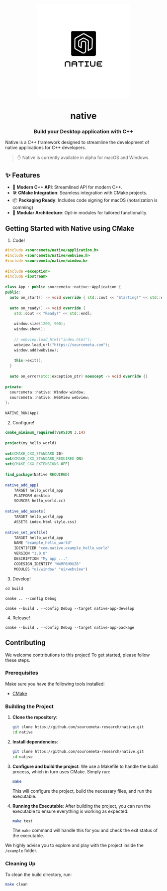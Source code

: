 <p align="center"><img width="300px" src="./logo.png" alt="native framework logo"/></p>
<h1 align="center">native</h1>
<h3 align="center">Build your Desktop application with C++</h3>

Native is a C++ framework designed to streamline the development of native applications for C++ developers.

> ✋ Native is currently available in alpha for macOS and Windows.

## ✨ Features

-  🚀 **Modern C++ API**: Streamlined API for modern C++.
-  🛠 **CMake Integration**: Seamless integration with CMake projects.
-  📦 **Packaging Ready**: Includes code signing for macOS (notarization is comming)
-  🧩 **Modular Architecture**: Opt-in modules for tailored functionality.

## Getting Started with Native using CMake

1. Code!
   
```cc
#include <sourcemeta/native/application.h>
#include <sourcemeta/native/webview.h>
#include <sourcemeta/native/window.h>

#include <exception>
#include <iostream>

class App : public sourcemeta::native::Application {
public:
  auto on_start() -> void override { std::cout << "Starting!" << std::endl; }

  auto on_ready() -> void override {
    std::cout << "Ready!" << std::endl;

    window.size(1200, 900);
    window.show();

    // webview.load_html("index.html");
    webview.load_url("https://sourcemeta.com");
    window.add(webview);

    this->exit();
  }

  auto on_error(std::exception_ptr) noexcept -> void override {}

private:
  sourcemeta::native::Window window;
  sourcemeta::native::WebView webview;
};

NATIVE_RUN(App)
```

2. Configure!

```cmake
cmake_minimum_required(VERSION 3.14)

project(my_hello_world)

set(CMAKE_CXX_STANDARD 20)
set(CMAKE_CXX_STANDARD_REQUIRED ON)
set(CMAKE_CXX_EXTENSIONS OFF)

find_package(Native REQUIRED)

native_add_app(
    TARGET hello_world_app
    PLATFORM desktop
    SOURCES hello_world.cc)

native_add_assets(
    TARGET hello_world_app
    ASSETS index.html style.css)

native_set_profile(
    TARGET hello_world_app
    NAME "example_hello_world"
    IDENTIFIER "com.native.example_hello_world"
    VERSION "1.0.0"
    DESCRIPTION "My app ..."
    CODESIGN_IDENTITY "W4MF6H9XZ6"
    MODULES "ui/window" "ui/webview")
```


3. Develop!

```shell
cd build

cmake .. --config Debug

cmake --build . --config Debug --target native-app-develop
```

4. Release!

```shell
cmake --build . --config Debug --target native-app-package
```

## Contributing

We welcome contributions to this project! To get started, please follow these steps.

### Prerequisites

Make sure you have the following tools installed:

- [CMake](https://cmake.org/)

### Building the Project

1. **Clone the repository**:
    ```sh
    git clone https://github.com/sourcemeta-research/native.git
    cd native
    ```
    
2. **Install dependencies**:
    ```sh
    git clone https://github.com/sourcemeta-research/native.git
    cd native
    ```

3. **Configure and build the project**:
    We use a Makefile to handle the build process, which in turn uses CMake. Simply run:
    ```sh
    make
    ```

    This will configure the project, build the necessary files, and run the executable.

4. **Running the Executable**:
    After building the project, you can run the executable to ensure everything is working as expected:
    ```sh
    make test
    ```

    The `make` command will handle this for you and check the exit status of the executable.

We highly advise you to explore and play with the project inside the `/example` folder.

### Cleaning Up

To clean the build directory, run:
```sh
make clean
```
